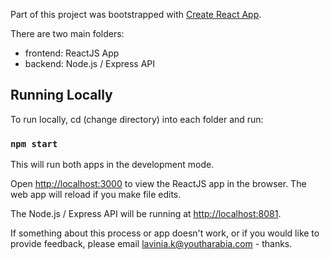 Part of this project was bootstrapped with [Create React App](https://github.com/facebook/create-react-app).

There are two main folders:

- frontend: ReactJS App
- backend: Node.js / Express API

## Running Locally

To run locally, cd (change directory) into each folder and run:

### `npm start`

This will run both apps in the development mode.<br>

Open [http://localhost:3000](http://localhost:3000) to view the ReactJS app in the browser. The web app will reload if you make file edits.<br>

The Node.js / Express API will be running at [http://localhost:8081](http://localhost:8081).

If something about this process or app doesn't work, or if you would like to provide feedback, please email lavinia.k@youtharabia.com - thanks.
